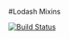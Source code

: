 #Lodash Mixins

[![Build Status](https://travis-ci.org/intel-hpdd/lodash-mixins.svg?branch=master)](https://travis-ci.org/intel-hpdd/lodash-mixins)
